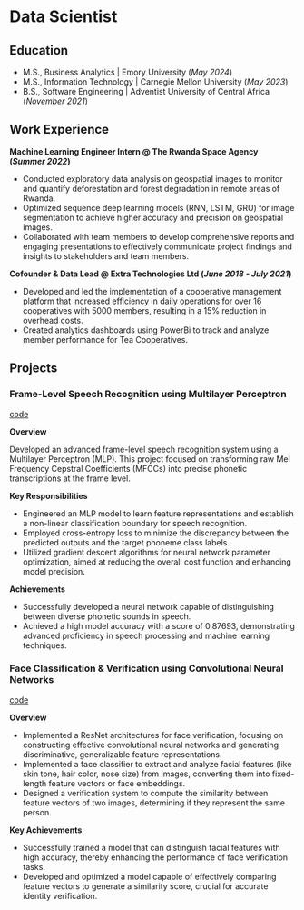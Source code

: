 # Data Scientist

## Education

- M.S., Business Analytics | Emory University (_May 2024_)
- M.S., Information Technology | Carnegie Mellon University (_May 2023_)
- B.S., Software Engineering | Adventist University of Central Africa (_November 2021_)

## Work Experience

**Machine Learning Engineer Intern @ The Rwanda Space Agency (_Summer 2022_)**
- Conducted exploratory data analysis on geospatial images to monitor and quantify deforestation and forest
  degradation in remote areas of Rwanda.
- Optimized sequence deep learning models (RNN, LSTM, GRU) for image segmentation to achieve higher
  accuracy and precision on geospatial images.
- Collaborated with team members to develop comprehensive reports and engaging presentations to effectively
  communicate project findings and insights to stakeholders and team members.

**Cofounder & Data Lead @ Extra Technologies Ltd (_June 2018 - July 2021_)**
- Developed and led the implementation of a cooperative management platform that increased efficiency in
  daily operations for over 16 cooperatives with 5000 members, resulting in a 15% reduction in overhead costs.
- Created analytics dashboards using PowerBi to track and analyze member performance for Tea Cooperatives.

## Projects

### Frame-Level Speech Recognition using Multilayer Perceptron
[code](https://github.com/bmuv)

**Overview**

Developed an advanced frame-level speech recognition system using a Multilayer Perceptron (MLP).
This project focused on transforming raw Mel Frequency Cepstral Coefficients (MFCCs) into precise phonetic transcriptions at the frame level.

**Key Responsibilities**

- Engineered an MLP model to learn feature representations and establish a non-linear classification boundary for speech recognition.
- Employed cross-entropy loss to minimize the discrepancy between the predicted outputs and the target phoneme class labels.
- Utilized gradient descent algorithms for neural network parameter optimization, aimed at reducing the overall cost function and enhancing model precision.

**Achievements**

- Successfully developed a neural network capable of distinguishing between diverse phonetic sounds in speech.
- Achieved a high model accuracy with a score of 0.87693, demonstrating advanced proficiency in speech processing and machine learning techniques.

### Face Classification & Verification using Convolutional Neural Networks
[code](https://github.com/bmuv)

**Overview**

- Implemented a ResNet architectures for face verification, focusing on constructing effective convolutional neural networks and generating discriminative, generalizable feature representations.
- Implemented a face classifier to extract and analyze facial features (like skin tone, hair color, nose size) from images, converting them into fixed-length feature vectors or face embeddings.
- Designed a verification system to compute the similarity between feature vectors of two images, determining if they represent the same person.

**Key Achievements**

- Successfully trained a model that can distinguish facial features with high accuracy, thereby enhancing the performance of face verification tasks.
- Developed and optimized a model capable of effectively comparing feature vectors to generate a similarity score, crucial for accurate identity verification.
